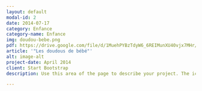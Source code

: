 ```yaml
---
layout: default
modal-id: 2
date: 2014-07-17
category: Enfance
category-name: Enfance
img: doudou-bebe.png
pdf: https://drive.google.com/file/d/1MuehPYBzTdyW6_6REIMunXU40vjx7MHr/preview
article: '"Les doudous de bébé"'
alt: image-alt
project-date: April 2014
client: Start Bootstrap
description: Use this area of the page to describe your project. The icon above is part of a free icon set by <a href="https://sellfy.com/p/8Q9P/jV3VZ/">Flat Icons</a>. On their website, you can download their free set with 16 icons, or you can purchase the entire set with 146 icons for only $12!

---
```

